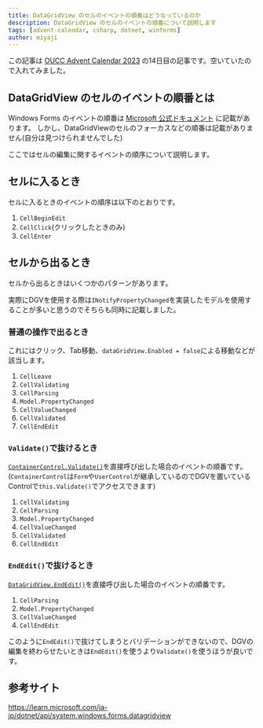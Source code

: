 ```yaml
---
title: DataGridView のセルのイベントの順番はどうなっているのか
description: DataGridView のセルのイベントの順番について説明します
tags: [advent-calendar, csharp, dotnet, winforms]
author: miyaji
---
```


この記事は [OUCC Advent Calendar 2023](https://adventar.org/calendars/9315) の14日目の記事です。空いていたので入れてみました。

## DataGridView のセルのイベントの順番とは

Windows Forms のイベントの順番は [Microsoft 公式ドキュメント](https://learn.microsoft.com/ja-jp/dotnet/desktop/winforms/order-of-events-in-windows-forms) に記載があります。
しかし、DataGridViewのセルのフォーカスなどの順番は記載がありません(自分は見つけられませんでした)

ここではセルの編集に関するイベントの順序について説明します。

## セルに入るとき

セルに入るときのイベントの順序は以下のとおりです。

1.  `CellBeginEdit`
2.  `CellClick`(クリックしたときのみ)
3.  `CellEnter`

## セルから出るとき

セルから出るときはいくつかのパターンがあります。

実際にDGVを使用する際は`INotifyPropertyChanged`を実装したモデルを使用することが多いと思うのでそちらも同時に記載しました。

### 普通の操作で出るとき

これにはクリック、Tab移動、`dataGridView.Enabled = false`による移動などが該当します。

1. `CellLeave`
2. `CellValidating`
3. `CellParsing`
4. `Model.PropertyChanged`
5. `CellValueChanged`
6. `CellValidated`
7. `CellEndEdit`

### `Validate()`で抜けるとき

[`ContainerControl.Validate()`](https://learn.microsoft.com/ja-jp/dotnet/api/system.windows.forms.containercontrol.validate)を直接呼び出した場合のイベントの順番です。(`ContainerControl`は`Form`や`UserControl`が継承しているのでDGVを置いているControlで`this.Validate()`でアクセスできます)

1. `CellValidating`
2. `CellParsing`
3. `Model.PropertyChanged`
4. `CellValueChanged`
5. `CellValidated`
6. `CellEndEdit`

### `EndEdit()`で抜けるとき

[`DataGridView.EndEdit()`](https://learn.microsoft.com/ja-jp/dotnet/api/system.windows.forms.datagridview.endedit)を直接呼び出した場合のイベントの順番です。

1. `CellParsing`
2. `Model.PropertyChanged`
3. `CellValueChanged`
4. `CellEndEdit`

このように`EndEdit()`で抜けてしまうとバリデーションができないので、DGVの編集を終わらせたいときは`EndEdit()`を使うより`Validate()`を使うほうが良いです。

## 参考サイト

https://learn.microsoft.com/ja-jp/dotnet/api/system.windows.forms.datagridview


